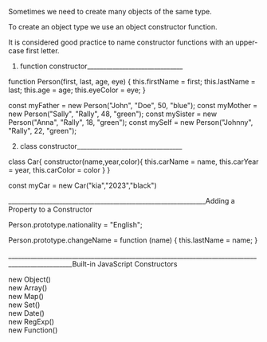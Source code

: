 
Sometimes we need to create many objects of the same type.

To create an object type we use an object constructor function.

It is considered good practice to name constructor functions with an upper-case first letter.

1. function constructor______________________________                                                        

function Person(first, last, age, eye) {
  this.firstName = first;
  this.lastName = last;
  this.age = age;
  this.eyeColor = eye;
}


const myFather = new Person("John", "Doe", 50, "blue");
const myMother = new Person("Sally", "Rally", 48, "green");
const mySister = new Person("Anna", "Rally", 18, "green");
const mySelf = new Person("Johnny", "Rally", 22, "green");

2. class constructor_________________________________

class Car{
    constructor(name,year,color){
         this.carName = name,
         this.carYear = year,
         this.carColor = color
    }
}

const myCar = new Car("kia","2023","black")

______________________________________________________________Adding a Property to a Constructor

Person.prototype.nationality = "English";

Person.prototype.changeName = function (name) {
  this.lastName = name;
}



__________________________________________________________________________________________________Built-in JavaScript Constructors

new Object()   
new Array()   
new Map()      
new Set()   
new Date()     
new RegExp()   
new Function()
